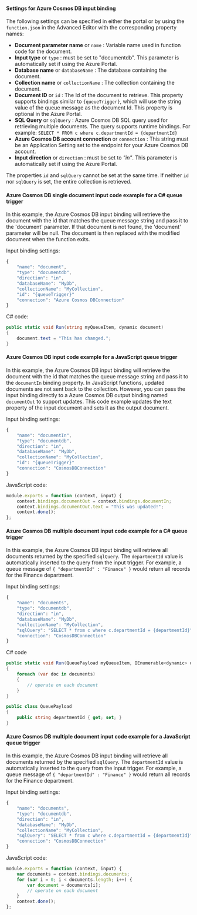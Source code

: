 #### Settings for Azure Cosmos DB input binding

The following settings can be specified in either the portal or by using the `function.json` in the Advanced Editor with the corresponding property names:

- **Document parameter name** or `name` : Variable name used in function code for the document.
- **Input type** or `type` : must be set to "documentdb". This parameter is automatically set if using the Azure Portal.
- **Database name** or `databaseName` : The database containing the document.
- **Collection name** or `collectionName` : The collection containing the document.
- **Document ID** or `id` : The Id of the document to retrieve. This property supports bindings similar to `{queueTrigger}`, which will use the string value of the queue message as the document Id. This property is optional in the Azure Portal.
- **SQL Query** or `sqlQuery` : Azure Cosmos DB SQL query used for retrieving multiple documents. The query supports runtime bindings. For example: `SELECT * FROM c where c.departmentId = {departmentId}`
- **Azure Cosmos DB account connection** or `connection` : This string must be an Application Setting set to the endpoint for your Azure Cosmos DB account. 
- **Input direction** or `direction`  : must be set to *"in"*. This parameter is automatically set if using the Azure Portal.

The properties `id` and `sqlQuery` cannot be set at the same time. If neither `id` nor `sqlQuery` is set, the entire collection is retrieved.

#### Azure Cosmos DB single document input code example for a C# queue trigger

In this example, the Azure Cosmos DB input binding will retrieve the document with the id that matches the queue message string and pass it to the 'document' parameter. If that document is not found, the 'document' parameter will be null. The document is then replaced with the modified document when the function exits.

Input binding settings:
```javascript
{
    "name": "document",
    "type": "documentdb",
    "direction": "in",
    "databaseName": "MyDb",
    "collectionName": "MyCollection",
    "id": "{queueTrigger}"
    "connection": "Azure Cosmos DBConnection"
}
```

C# code:
```csharp
public static void Run(string myQueueItem, dynamic document)
{   
    document.text = "This has changed.";
}
```

#### Azure Cosmos DB input code example for a JavaScript queue trigger

In this example, the Azure Cosmos DB input binding will retrieve the document with the id that matches the queue message string and pass it to the `documentIn` binding property. In JavaScript functions, updated documents are not sent back to the collection. However, you can pass the input binding directly to a Azure Cosmos DB output binding named `documentOut` to support updates. This code example updates the text property of the input document and sets it as the output document.
 

Input binding settings:
```javascript
{
    "name": "documentIn",
    "type": "documentdb",
    "direction": "in",
    "databaseName": "MyDb",
    "collectionName": "MyCollection",
    "id": "{queueTrigger}"
    "connection": "CosmosDBConnection"
}
```

JavaScript code:
```javascript
module.exports = function (context, input) {   
    context.bindings.documentOut = context.bindings.documentIn;
    context.bindings.documentOut.text = "This was updated!";
    context.done();
};
```

#### Azure Cosmos DB multiple document input code example for a C# queue trigger
 
In this example, the Azure Cosmos DB input binding will retrieve all documents returned by the specified `sqlQuery`. The `departmentId` value is automatically inserted to the query from the input trigger. For example, a queue message of `{ "departmentId" : "Finance" }` would return all records for the Finance department.

Input binding settings:
```javascript
{
    "name": "documents",
    "type": "documentdb",
    "direction": "in",
    "databaseName": "MyDb",
    "collectionName": "MyCollection",
    "sqlQuery": "SELECT * from c where c.departmentId = {departmentId}"
    "connection": "CosmosDBConnection"
}
```

C# code
```csharp
public static void Run(QueuePayload myQueueItem, IEnumerable<dynamic> documents)
{   
    foreach (var doc in documents)
    {
        // operate on each document
    }    
}

public class QueuePayload
{
    public string departmentId { get; set; }
}
```

#### Azure Cosmos DB multiple document input code example for a JavaScript queue trigger
 
In this example, the Azure Cosmos DB input binding will retrieve all documents returned by the specified `sqlQuery`. The `departmentId` value is automatically inserted to the query from the input trigger. For example, a queue message of `{ "departmentId" : "Finance" }` would return all records for the Finance department.

Input binding settings:
```javascript
{
    "name": "documents",
    "type": "documentdb",
    "direction": "in",
    "databaseName": "MyDb",
    "collectionName": "MyCollection",
    "sqlQuery": "SELECT * from c where c.departmentId = {departmentId}"
    "connection": "CosmosDBConnection"
}
```

JavaScript code:
```javascript
module.exports = function (context, input) {    
    var documents = context.bindings.documents;
    for (var i = 0; i < documents.length; i++) {
        var document = documents[i];
        // operate on each document
    }	    
    context.done();
};
```